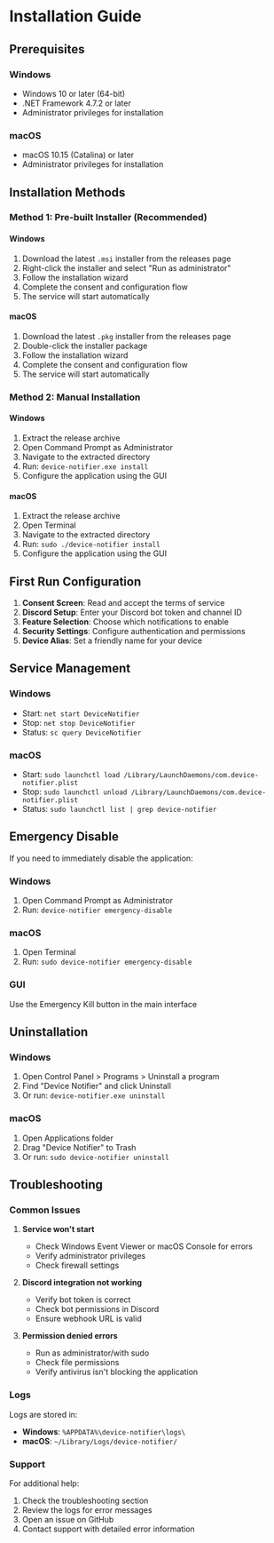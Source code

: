 # Installation Guide

## Prerequisites

### Windows
- Windows 10 or later (64-bit)
- .NET Framework 4.7.2 or later
- Administrator privileges for installation

### macOS
- macOS 10.15 (Catalina) or later
- Administrator privileges for installation

## Installation Methods

### Method 1: Pre-built Installer (Recommended)

#### Windows
1. Download the latest `.msi` installer from the releases page
2. Right-click the installer and select "Run as administrator"
3. Follow the installation wizard
4. Complete the consent and configuration flow
5. The service will start automatically

#### macOS
1. Download the latest `.pkg` installer from the releases page
2. Double-click the installer package
3. Follow the installation wizard
4. Complete the consent and configuration flow
5. The service will start automatically

### Method 2: Manual Installation

#### Windows
1. Extract the release archive
2. Open Command Prompt as Administrator
3. Navigate to the extracted directory
4. Run: `device-notifier.exe install`
5. Configure the application using the GUI

#### macOS
1. Extract the release archive
2. Open Terminal
3. Navigate to the extracted directory
4. Run: `sudo ./device-notifier install`
5. Configure the application using the GUI

## First Run Configuration

1. **Consent Screen**: Read and accept the terms of service
2. **Discord Setup**: Enter your Discord bot token and channel ID
3. **Feature Selection**: Choose which notifications to enable
4. **Security Settings**: Configure authentication and permissions
5. **Device Alias**: Set a friendly name for your device

## Service Management

### Windows
- Start: `net start DeviceNotifier`
- Stop: `net stop DeviceNotifier`
- Status: `sc query DeviceNotifier`

### macOS
- Start: `sudo launchctl load /Library/LaunchDaemons/com.device-notifier.plist`
- Stop: `sudo launchctl unload /Library/LaunchDaemons/com.device-notifier.plist`
- Status: `sudo launchctl list | grep device-notifier`

## Emergency Disable

If you need to immediately disable the application:

### Windows
1. Open Command Prompt as Administrator
2. Run: `device-notifier emergency-disable`

### macOS
1. Open Terminal
2. Run: `sudo device-notifier emergency-disable`

### GUI
Use the Emergency Kill button in the main interface

## Uninstallation

### Windows
1. Open Control Panel > Programs > Uninstall a program
2. Find "Device Notifier" and click Uninstall
3. Or run: `device-notifier.exe uninstall`

### macOS
1. Open Applications folder
2. Drag "Device Notifier" to Trash
3. Or run: `sudo device-notifier uninstall`

## Troubleshooting

### Common Issues

1. **Service won't start**
   - Check Windows Event Viewer or macOS Console for errors
   - Verify administrator privileges
   - Check firewall settings

2. **Discord integration not working**
   - Verify bot token is correct
   - Check bot permissions in Discord
   - Ensure webhook URL is valid

3. **Permission denied errors**
   - Run as administrator/with sudo
   - Check file permissions
   - Verify antivirus isn't blocking the application

### Logs

Logs are stored in:
- **Windows**: `%APPDATA%\device-notifier\logs\`
- **macOS**: `~/Library/Logs/device-notifier/`

### Support

For additional help:
1. Check the troubleshooting section
2. Review the logs for error messages
3. Open an issue on GitHub
4. Contact support with detailed error information

